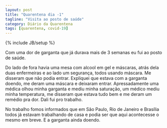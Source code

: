 ```yaml
---
layout: post
title: "Quarentena dia -1"
tagline: "Visita ao posto de saúde"
category: Diário da Quarentena
tags: [quarentena, covid-19]
---
```

{% include JB/setup %}

Com uma dor de garganta que já durava mais de 3 semanas eu fui ao posto de
saúde.

Do lado de fora havia uma mesa com alcool em gel e máscaras, atrás dela duas
enfermeiras e ao lado um segurança, todos usando máscara. Me disseram que não
podia entrar. Expliquei que estava com a garganta doendo, me deram uma máscara
e deixaram entrar.  Apressadamente uma médica olhou minha garganta e mediu
minha saturação, um médico mediu minha temperatura, me disseram que estava tudo
bem e me deram um remédio pra dor. Dali fui pro trabalho.

No trabalho fomos informados que em São Paulo, Rio de Janeiro e Brasília todos
já estavam trabalhando de casa e podia ser que aqui acontecesse o mesmo em
breve. E a garganta ainda doendo.
